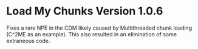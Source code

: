 # Load My Chunks Version 1.0.6

Fixes a rare NPE in the CDM likely caused by Multithreaded chunk loading (C^2ME as an example).
This also resulted in an elimination of some extraneous code.
